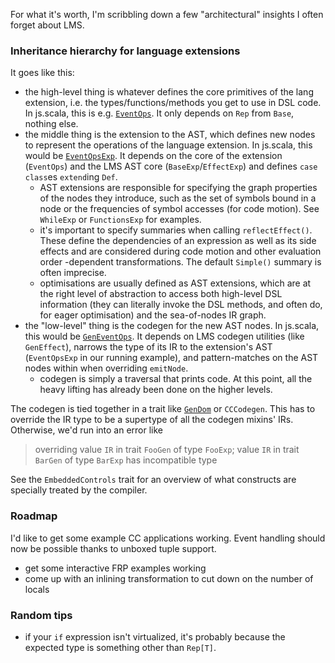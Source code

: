 
For what it's worth, I'm scribbling down a few "architectural" insights I often forget about LMS.

### Inheritance hierarchy for language extensions

It goes like this:

- the high-level thing is whatever defines the core primitives of the lang extension, i.e. the types/functions/methods you get to use in DSL code. In js.scala, this is e.g. [`EventOps`](https://github.com/js-scala/js-scala/blob/0b5771853a35a37d011f0ddebf770fdcd7fc8bc1/core/src/main/scala/scala/js/language/dom/EventOps.scala). It only depends on `Rep` from `Base`, nothing else.
- the middle thing is the extension to the AST, which defines new nodes to represent the operations of the language extension. In js.scala, this would be [`EventOpsExp`](https://github.com/js-scala/js-scala/blob/0b5771853a35a37d011f0ddebf770fdcd7fc8bc1/core/src/main/scala/scala/js/exp/dom/EventOpsExp.scala). It depends on the core of the extension (`EventOps`) and the LMS AST core (`BaseExp`/`EffectExp`) and defines `case class`es `extend`ing `Def`.
  - AST extensions are responsible for specifying the graph properties of the nodes they introduce, such as the set of symbols bound in a node or the frequencies of symbol accesses (for code motion). See `WhileExp` or `FunctionsExp` for examples.
  - it's important to specify summaries when calling `reflectEffect()`. These define the dependencies of an expression as well as its side effects and are considered during code motion and other evaluation order -dependent transformations. The default `Simple()` summary is often imprecise.
  - optimisations are usually defined as AST extensions, which are at the right level of abstraction to access both high-level DSL information (they can literally invoke the DSL methods, and often do, for eager optimisation) and the sea-of-nodes IR graph.
- the "low-level" thing is the codegen for the new AST nodes. In js.scala, this would be [`GenEventOps`](https://github.com/js-scala/js-scala/blob/0b5771853a35a37d011f0ddebf770fdcd7fc8bc1/core/src/main/scala/scala/js/gen/js/dom/GenEventOps.scala). It depends on LMS codegen utilities (like `GenEffect`), narrows the type of its IR to the extension's AST (`EventOpsExp` in our running example), and pattern-matches on the AST nodes within when overriding `emitNode`.
  - codegen is simply a traversal that prints code. At this point, all the heavy lifting has already been done on the higher levels.

The codegen is tied together in a trait like [`GenDom`](https://github.com/js-scala/js-scala/blob/0b5771853a35a37d011f0ddebf770fdcd7fc8bc1/core/src/main/scala/scala/js/gen/js/dom/GenDom.scala#L5) or `CCCodegen`. This has to override the IR type to be a supertype of all the codegen mixins' IRs. Otherwise, we'd run into an error like

> overriding value `IR` in trait `FooGen` of type `FooExp`; value `IR` in trait `BarGen` of type `BarExp` has incompatible type

See the `EmbeddedControls` trait for an overview of what constructs are specially treated by the compiler.

### Roadmap

I'd like to get some example CC applications working. Event handling should now be possible thanks to unboxed tuple support.

- get some interactive FRP examples working
- come up with an inlining transformation to cut down on the number of locals

### Random tips

- if your `if` expression isn't virtualized, it's probably because the expected type is something other than `Rep[T]`.
